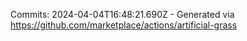 Commits: 2024-04-04T16:48:21.690Z - Generated via https://github.com/marketplace/actions/artificial-grass
<br>
